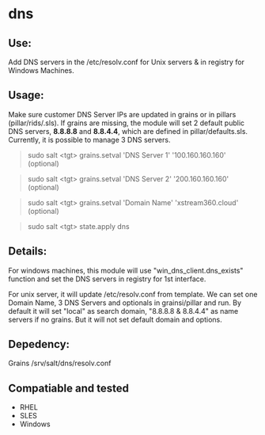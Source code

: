 # dns

## Use:
Add DNS servers in the /etc/resolv.conf for Unix servers & in registry for Windows Machines. 

## Usage:
Make sure customer DNS Server IPs are updated in grains or in pillars (pillar/rids/<RID>.sls). 
If grains are missing, the module will set 2 default public DNS servers, **8.8.8.8** and **8.8.4.4**, which are defined in pillar/defaults.sls.
Currently, it is possible to manage 3 DNS servers.

> sudo salt \<tgt> grains.setval 'DNS Server 1' '100.160.160.160'  (optional)

> sudo salt \<tgt> grains.setval 'DNS Server 2' '200.160.160.160'  (optional)

> sudo salt \<tgt> grains.setval 'Domain Name' 'xstream360.cloud'  (optional)

> sudo salt \<tgt> state.apply dns

## Details:
For windows machines, this module will use "win_dns_client.dns_exists" function and set the DNS servers in registry for 1st interface. 

For unix server, it will update /etc/resolv.conf from template. We can set one Domain Name, 3 DNS Servers and optionals in grainsi/pillar and run. 
By default it will set "local" as search domain, "8.8.8.8 & 8.8.4.4" as name servers if no grains. 
But it will not set default domain and options. 

## Depedency:
Grains
/srv/salt/dns/resolv.conf

## Compatiable and tested
* RHEL
* SLES
* Windows
